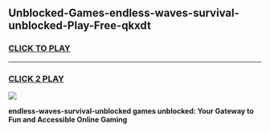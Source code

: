 
## Unblocked-Games-endless-waves-survival-unblocked-Play-Free-qkxdt
<h3>
<a href="https://premium76.site?title=endless-waves-survival-unblocked&ref=21A">CLICK TO PLAY</a></h3>
<hr>

<h3>
<a href="https://premium76.site?title=endless-waves-survival-unblocked&ref=21A">CLICK 2 PLAY</a>
  
</h3>

<a href="https://premium76.site?title=endless-waves-survival-unblocked&ref=21A"><img src="https://clearcache.store/games.png"></a>


**endless-waves-survival-unblocked games unblocked: Your Gateway to Fun and Accessible Online Gaming**
